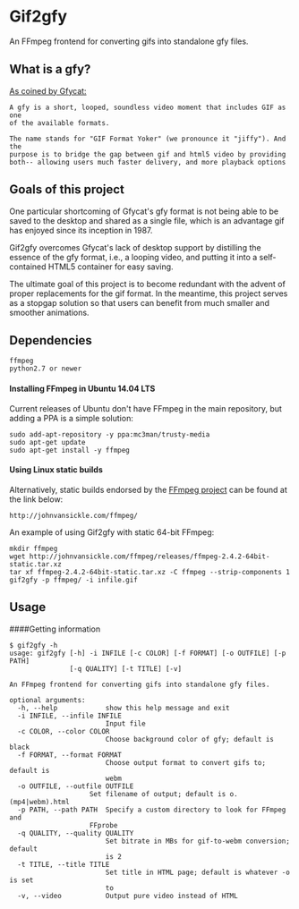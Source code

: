 # Gif2gfy

An FFmpeg frontend for converting gifs into standalone gfy files.

## What is a gfy?

[As coined by Gfycat:](https://gfycat.com/about#gfy)

    A gfy is a short, looped, soundless video moment that includes GIF as one
    of the available formats.

    The name stands for "GIF Format Yoker" (we pronounce it "jiffy"). And the
    purpose is to bridge the gap between gif and html5 video by providing
    both-- allowing users much faster delivery, and more playback options

## Goals of this project

One particular shortcoming of Gfycat's gfy format is not being able to be saved
to the desktop and shared as a single file, which is an advantage gif has
enjoyed since its inception in 1987.

Gif2gfy overcomes Gfycat's lack of desktop support by distilling the essence of
the gfy format, i.e., a looping video, and putting it into a self-contained
HTML5 container for easy saving.

The ultimate goal of this project is to become redundant with the advent of
proper replacements for the gif format. In the meantime, this project serves as
a stopgap solution so that users can benefit from much smaller and smoother
animations.

## Dependencies

    ffmpeg
    python2.7 or newer

#### Installing FFmpeg in Ubuntu 14.04 LTS

Current releases of Ubuntu don't have FFmpeg in the main repository, but adding
a PPA is a simple solution:

    sudo add-apt-repository -y ppa:mc3man/trusty-media
    sudo apt-get update
    sudo apt-get install -y ffmpeg

#### Using Linux static builds

Alternatively, static builds endorsed by the [FFmpeg project](https://www.ffmpeg.org/download.html#build-linux) can be found at the
link below:

    http://johnvansickle.com/ffmpeg/  

An example of using Gif2gfy with static 64-bit FFmpeg:

    mkdir ffmpeg
    wget http://johnvansickle.com/ffmpeg/releases/ffmpeg-2.4.2-64bit-static.tar.xz
    tar xf ffmpeg-2.4.2-64bit-static.tar.xz -C ffmpeg --strip-components 1
    gif2gfy -p ffmpeg/ -i infile.gif
    
## Usage

####Getting information

    $ gif2gfy -h
    usage: gif2gfy [-h] -i INFILE [-c COLOR] [-f FORMAT] [-o OUTFILE] [-p PATH]
                   [-q QUALITY] [-t TITLE] [-v]

    An FFmpeg frontend for converting gifs into standalone gfy files.

    optional arguments:
      -h, --help            show this help message and exit
      -i INFILE, --infile INFILE
                            Input file
      -c COLOR, --color COLOR
                            Choose background color of gfy; default is black
      -f FORMAT, --format FORMAT
                            Choose output format to convert gifs to; default is
                            webm
      -o OUTFILE, --outfile OUTFILE
                        Set filename of output; default is o.(mp4|webm).html
      -p PATH, --path PATH  Specify a custom directory to look for FFmpeg and
                        FFprobe
      -q QUALITY, --quality QUALITY
                            Set bitrate in MBs for gif-to-webm conversion; default
                            is 2
      -t TITLE, --title TITLE
                            Set title in HTML page; default is whatever -o is set
                            to
      -v, --video           Output pure video instead of HTML

